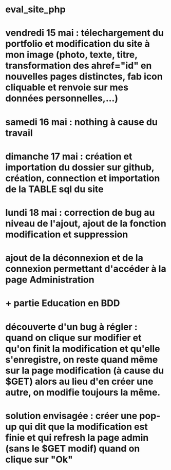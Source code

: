 # eval_site_php

# vendredi 15 mai : télechargement du portfolio et modification du site à mon image (photo, texte, titre, transformation des ahref="id" en nouvelles pages distinctes, fab icon cliquable et renvoie sur mes données personnelles,...) 

# samedi 16 mai : nothing à cause du travail

# dimanche 17 mai : création et importation du dossier sur github, création, connection et importation de la TABLE sql du site 

# lundi 18 mai : correction de bug au niveau de l'ajout, ajout de la fonction modification et suppression
# ajout de la déconnexion et de la connexion permettant d'accéder à la page Administration 
# + partie Education en BDD


# découverte d'un bug à régler : quand on clique sur modifier et qu'on finit la modification et qu'elle s'enregistre, on reste quand même sur la page modification (à cause du $GET) alors au lieu d'en créer une autre, on modifie toujours la même.

# solution envisagée : créer une pop-up qui dit que la modification est finie et qui refresh la page admin (sans le $GET modif) quand on clique sur "Ok"
